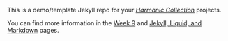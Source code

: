 This is a demo/template Jekyll repo for your [*Harmonic Collection*](https://core-interaction.github.io/project/harmonic/) projects.

You can find more information in the [Week 9](https://core-interaction.github.io/week/9/) and [Jekyll, Liquid, and Markdown](https://core-interaction.github.io/topic/jekyll-liquid-markdown/) pages.
